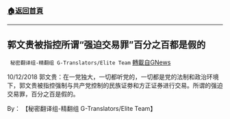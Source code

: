 ###  [:house:返回首頁](https://github.com/ourhimalayas/txt)
---


## 郭文贵被指控所谓“强迫交易罪”百分之百都是假的
` 秘密翻译组-精翻组 G-Translators/Elite Team` [轉載自GNews](https://gnews.org/zh-hans/1579002/)

10/12/2018 郭文贵：在一党独大，一切都听党的，一切都是党的法制和政治环境下，郭文贵被指控强制与共产党控制的民族证劵和方正证券进行交易。所谓的强迫交易罪，百分之百是假的。

By： 【秘密翻译组-精翻组 G-Translators/Elite Team】
